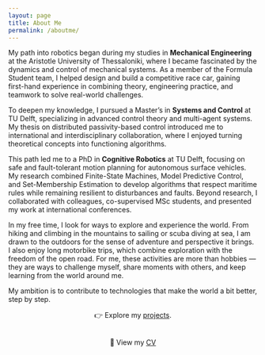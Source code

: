 ```yaml
---
layout: page
title: About Me
permalink: /aboutme/
---
```


My path into robotics began during my studies in **Mechanical Engineering** at the Aristotle University of Thessaloniki, where I became fascinated by the dynamics and control of mechanical systems. As a member of the Formula Student team, I helped design and build a competitive race car, gaining first-hand experience in combining theory, engineering practice, and teamwork to solve real-world challenges.  

To deepen my knowledge, I pursued a Master’s in **Systems and Control** at TU Delft, specializing in advanced control theory and multi-agent systems. My thesis on distributed passivity-based control introduced me to international and interdisciplinary collaboration, where I enjoyed turning theoretical concepts into functioning algorithms.  

This path led me to a PhD in **Cognitive Robotics** at TU Delft, focusing on safe and fault-tolerant motion planning for autonomous surface vehicles. My research combined Finite-State Machines, Model Predictive Control, and Set-Membership Estimation to develop algorithms that respect maritime rules while remaining resilient to disturbances and faults. Beyond research, I collaborated with colleagues, co-supervised MSc students, and presented my work at international conferences.  

In my free time, I look for ways to explore and experience the world. From hiking and climbing in the mountains to sailing or scuba diving at sea, I am drawn to the outdoors for the sense of adventure and perspective it brings. I also enjoy long motorbike trips, which combine exploration with the freedom of the open road. For me, these activities are more than hobbies — they are ways to challenge myself, share moments with others, and keep learning from the world around me.

My ambition is to contribute to technologies that make the world a bit better, step by step.

<p style="max-width: 150ch; margin: 0 auto; text-align: center;">
👉 Εxplore my <a href="/projects">projects</a>.
</p>

<p style="max-width: 150ch; margin: 2rem auto; text-align: center;">
📄 View my <a href="/assets/docs/CV.pdf" target="_blank">CV</a>
</p>


